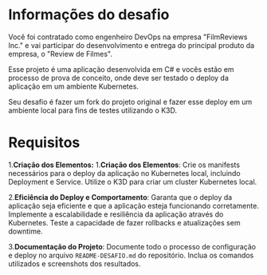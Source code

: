 # Informações do desafio
Você foi contratado como engenheiro DevOps na empresa "FilmReviews Inc." e vai participar do desenvolvimento e entrega do principal produto da empresa, o "Review de Filmes".

Esse projeto é uma aplicação desenvolvida em C# e vocês estão em processo de prova de conceito, onde deve ser testado o deploy da aplicação em um ambiente Kubernetes.

Seu desafio é fazer um fork do projeto original e fazer esse deploy em um ambiente local para fins de testes utilizando o K3D.

# Requisitos
1.**Criação dos Elementos:**
1.**Criação dos Elementos**:
Crie os manifests necessários para o deploy da aplicação no Kubernetes local, incluindo Deployment e Service.
Utilize o K3D para criar um cluster Kubernetes local.

2.**Eficiência do Deploy e Comportamento**:
Garanta que o deploy da aplicação seja eficiente e que a aplicação esteja funcionando corretamente.
Implemente a escalabilidade e resiliência da aplicação através do Kubernetes.
Teste a capacidade de fazer rollbacks e atualizações sem downtime.

3.**Documentação do Projeto**:
Documente todo o processo de configuração e deploy no arquivo `README-DESAFIO.md` do repositório.
Inclua os comandos utilizados e screenshots dos resultados.
